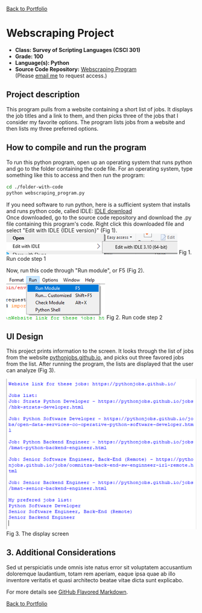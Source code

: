 [Back to Portfolio](./)

Webscraping Project
===============

-   **Class: Survey of Scripting Languages (CSCI 301)** 
-   **Grade: 100** 
-   **Language(s): Python** 
-   **Source Code Repository:** [Webscraping Program](https://github.com/KaileyMO/Webscraping-Project)  
    (Please [email me](mailto:kmowens@csustudent.net?subject=GitHub%20Access) to request access.)

## Project description

This program pulls from a website containing a short list of jobs. It displays the job titles and a link to them, and then picks three of the jobs that I consider my favorite options. The program lists jobs from a website and then lists my three preferred options.

## How to compile and run the program

To run this python program, open up an operating system that runs python and go to the folder containing the code file. For an operating system, type something like this to access and then run the program:

```bash
cd ./folder-with-code
python webscraping_program.py
```

If you need software to run python, here is a sufficient system that installs and runs python code, called IDLE: [IDLE download](https://www.python.org/downloads/)  
Once downloaded, go to the source code repository and download the .py file containing this program's code. Right click this downloaded file and select "Edit with IDLE {IDLE version}" (Fig 1).
![screenshot](images/run_python1.png)
Fig 1. Run code step 1

Now, run this code through "Run module", or F5 (Fig 2).
![screenshot](images/run_python2.png)
Fig 2. Run code step 2

## UI Design

This project prints information to the screen. It looks through the list of jobs from the website [pythonjobs.github.io](https://pythonjobs.github.io/), and picks out three favored jobs from the list. After running the program, the lists are displayed that the user can analyze (Fig 3).

![screenshot](images/webscraping_icon.png)  
Fig 3. The display screen

## 3. Additional Considerations

Sed ut perspiciatis unde omnis iste natus error sit voluptatem accusantium doloremque laudantium, totam rem aperiam, eaque ipsa quae ab illo inventore veritatis et quasi architecto beatae vitae dicta sunt explicabo. 

For more details see [GitHub Flavored Markdown](https://guides.github.com/features/mastering-markdown/).

[Back to Portfolio](./)
